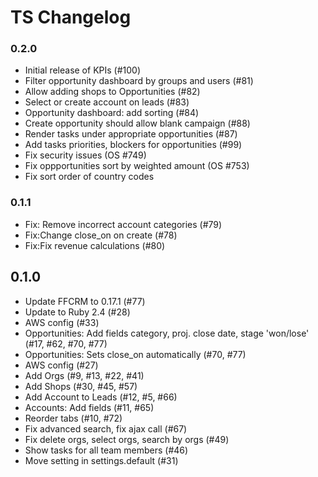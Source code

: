 # TS Changelog

### 0.2.0

- Initial release of KPIs (#100)
- Filter opportunity dashboard by groups and users (#81)
- Allow adding shops to Opportunities (#82)
- Select or create account on leads (#83)
- Opportunity dashboard: add sorting (#84)
- Create opportunity should allow blank campaign (#88)
- Render tasks under appropriate opportunities (#87)
- Add tasks priorities, blockers for opportunities (#99)
- Fix security issues (OS #749)
- Fix oppportunities sort by weighted amount (OS #753)
- Fix sort order of country codes

### 0.1.1

- Fix: Remove incorrect account categories (#79)
- Fix:Change close_on on create (#78)
- Fix:Fix revenue calculations (#80)

## 0.1.0

- Update FFCRM to 0.17.1 (#77)
- Update to Ruby 2.4 (#28)
- AWS config (#33)
- Opportunities: Add fields category, proj. close date, stage 'won/lose' (#17, #62, #70, #77)
- Opportunities: Sets close_on automatically (#70, #77)
- AWS config (#27)
- Add Orgs (#9, #13, #22, #41)
- Add Shops (#30, #45, #57)
- Add Account to Leads (#12, #5, #66)
- Accounts: Add fields (#11, #65)
- Reorder tabs (#10, #72)
- Fix advanced search, fix ajax call (#67)
- Fix delete orgs, select orgs, search by orgs (#49)
- Show tasks for all team members (#46)
- Move setting in settings.default (#31)
